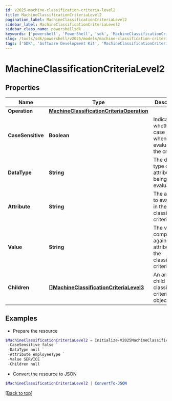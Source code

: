 ```yaml
---
id: v2025-machine-classification-criteria-level2
title: MachineClassificationCriteriaLevel2
pagination_label: MachineClassificationCriteriaLevel2
sidebar_label: MachineClassificationCriteriaLevel2
sidebar_class_name: powershellsdk
keywords: ['powershell', 'PowerShell', 'sdk', 'MachineClassificationCriteriaLevel2', 'V2025MachineClassificationCriteriaLevel2'] 
slug: /tools/sdk/powershell/v2025/models/machine-classification-criteria-level2
tags: ['SDK', 'Software Development Kit', 'MachineClassificationCriteriaLevel2', 'V2025MachineClassificationCriteriaLevel2']
---
```



# MachineClassificationCriteriaLevel2

## Properties

Name | Type | Description | Notes
------------ | ------------- | ------------- | -------------
**Operation** | [**MachineClassificationCriteriaOperation**](machine-classification-criteria-operation) |  | [optional] 
**CaseSensitive** | **Boolean** | Indicates whether case matters when evaluating the criteria | [optional] [default to $false]
**DataType** | **String** | The data type of the attribute being evaluated | [optional] 
**Attribute** | **String** | The attribute to evaluate in the classification criteria | [optional] 
**Value** | **String** | The value to compare against the attribute in the classification criteria | [optional] 
**Children** | [**[]MachineClassificationCriteriaLevel3**](machine-classification-criteria-level3) | An array of child classification criteria objects | [optional] 

## Examples

- Prepare the resource
```powershell
$MachineClassificationCriteriaLevel2 = Initialize-V2025MachineClassificationCriteriaLevel2  -Operation null `
 -CaseSensitive false `
 -DataType null `
 -Attribute employeeType `
 -Value SERVICE `
 -Children null
```

- Convert the resource to JSON
```powershell
$MachineClassificationCriteriaLevel2 | ConvertTo-JSON
```


[[Back to top]](#) 

